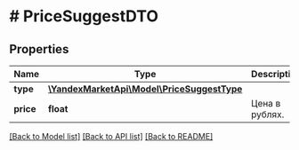 # # PriceSuggestDTO

## Properties

Name | Type | Description | Notes
------------ | ------------- | ------------- | -------------
**type** | [**\YandexMarketApi\Model\PriceSuggestType**](PriceSuggestType.md) |  | [optional]
**price** | **float** | Цена в рублях. | [optional]

[[Back to Model list]](../../README.md#models) [[Back to API list]](../../README.md#endpoints) [[Back to README]](../../README.md)
